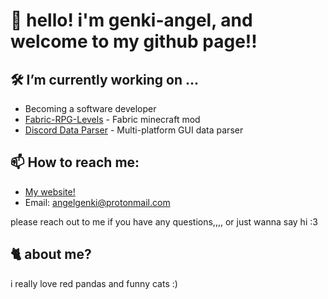 # 🥳 hello! i'm genki-angel, and welcome to my github page!!

## 🛠️ I’m currently working on ...
- Becoming a software developer
- [Fabric-RPG-Levels](https://github.com/genki-angel/fabric-RPG-levels) - Fabric minecraft mod
- [Discord Data Parser](https://github.com/genki-angel/discord-data-parser) - Multi-platform GUI data parser

## 📫 How to reach me:
- [My website!](https://www.genki-angel.dev/)
- Email: [angelgenki@protonmail.com](mailto:angelgenki@protonmail.com)

please reach out to me if you have any questions,,,, or just wanna say hi :3

## 🐈 about me?
i really love red pandas and funny cats :)
